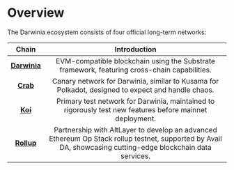 # Overview

The Darwinia ecosystem consists of four official long-term networks:

|               Chain               |                                                                        Introduction                                                                         |
| :-------------------------------: | :---------------------------------------------------------------------------------------------------------------------------------------------------------: |
| **[Darwinia](./darwinia.md)** |                                EVM-compatible blockchain using the Substrate framework, featuring cross-chain capabilities.                                 |
|     **[Crab](./crab.md)**     |                              Canary network for Darwinia, similar to Kusama for Polkadot, designed to expect and handle chaos.                              |
| **[Koi](./koi.md)** |                          Primary test network for Darwinia, maintained to rigorously test new features before mainnet deployment.                           |
|   **[Rollup](./rollup.md)**   | Partnership with AltLayer to develop an advanced Ethereum Op Stack rollup testnet, supported by Avail DA, showcasing cutting-edge blockchain data services. |
